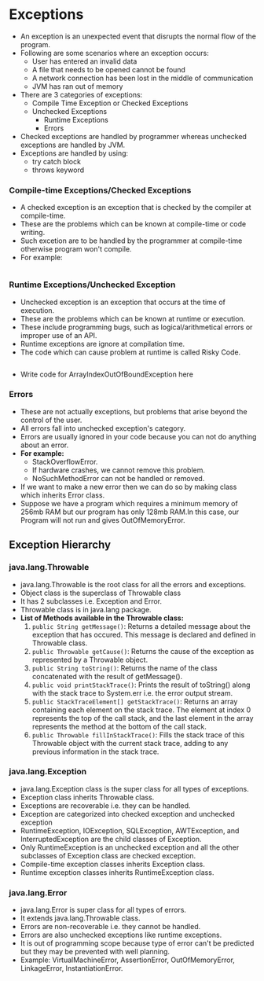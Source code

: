 # Exceptions
* An exception is an unexpected event that disrupts the normal flow of the program.
* Following are some scenarios where an exception occurs:
  - User has entered an invalid data
  - A file that needs to be opened cannot be found
  - A network connection has been lost in the middle of communication
  - JVM has ran out of memory
* There are 3 categories of exceptions:
  - Compile Time Exception or Checked Exceptions
  - Unchecked Exceptions
    - Runtime Exceptions
    - Errors
* Checked exceptions are handled by programmer whereas unchecked exceptions are handled by JVM.
* Exceptions are handled by using:
  - try catch block
  - throws keyword
### Compile-time Exceptions/Checked Exceptions
* A checked exception is an exception that is checked by the compiler at compile-time.
* These are the problems which can be known at compile-time or code writing.
* Such excetion are to be handled by the programmer at compile-time otherwise program won't compile.
* For example:
````
````
### Runtime Exceptions/Unchecked Exception
* Unchecked exception is an exception that occurs at the time of execution.
* These are the problems which can be known at runtime or execution.
* These include programming bugs, such as logical/arithmetical errors or improper use of an API.
* Runtime exceptions are ignore at compilation time.
* The code which can cause problem at runtime is called Risky Code.
````

````
* Write code for ArrayIndexOutOfBoundException here
### Errors
* These are not actually exceptions, but problems that arise beyond the control of the user.
* All errors fall into unchecked exception's category.
* Errors are usually ignored in your code because you can not do anything about an error.
* __For example:__
  - StackOverflowError.
  - If hardware crashes, we cannot remove this problem.
  - NoSuchMethodError can not be handled or removed.
* If we want to make a new error then we can do so by making class which inherits Error class.
* Suppose we have a program which requires a minimum memory of 256mb RAM but our program has only 128mb RAM.In this case, our Program will not run and gives OutOfMemoryError.
## Exception Hierarchy

### java.lang.Throwable
* java.lang.Throwable is the root class for all the errors and exceptions.
* Object class is the superclass of Throwable class
* It has 2 subclasses i.e. Exception and Error.
* Throwable class is in java.lang package.
* __List of Methods available in the Throwable class:__
  1. `public String getMessage()`: Returns a detailed message about the exception that has occured. This message is declared and defined in Throwable class.
  2. `public Throwable getCause()`: Returns the cause of the exception as represented by a Throwable object.
  3. `public String toString()`: Returns the name of the class concatenated with the result of getMessage().
  4. `public void printStackTrace()`: Prints the result of toString() along with the stack trace to System.err i.e. the error output stream.
  5. `public StackTraceElement[] getStackTrace()`: Returns an array containing each element on the stack trace. The element at index 0 represents the top of the call stack, and the last element in the array represents the method at the bottom of the call stack.
  6. `public Throwable fillInStackTrace()`: Fills the stack trace of this Throwable object with the current stack trace, adding to any previous information in the stack trace.
### java.lang.Exception
* java.lang.Exception class is the super class for all types of exceptions.
* Exception class inherits Throwable class.
* Exceptions are recoverable i.e. they can be handled.
* Exception are categorized into checked exception and unchecked exception
* RuntimeException, IOException, SQLException, AWTException, and InterruptedException are the child classes of Exception.
* Only RuntimeException is an unchecked exception and all the other subclasses of Exception class are checked exception.
* Compile-time exception classes inherits Exception class.
* Runtime exception classes inherits RuntimeException class.
### java.lang.Error
* java.lang.Error is super class for all types of errors.
* It extends java.lang.Throwable class.
* Errors are non-recoverable i.e. they cannot be handled.
* Errors are also unchecked exceptions like runtime exceptions.
* It is out of programming scope because type of error can't be predicted but they may be prevented with well planning.
* Example: VirtualMachineError, AssertionError, OutOfMemoryError, LinkageError, InstantiationError.
